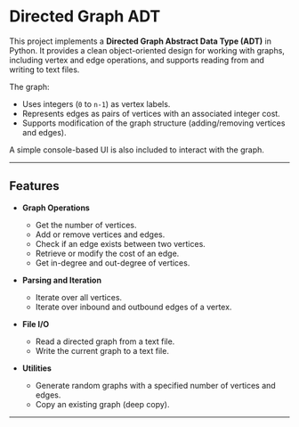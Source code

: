 # Directed Graph ADT 

This project implements a **Directed Graph Abstract Data Type (ADT)** in Python. It provides a clean object-oriented design for working with graphs, including vertex and edge operations, and supports reading from and writing to text files.

The graph:
- Uses integers (`0` to `n-1`) as vertex labels.
- Represents edges as pairs of vertices with an associated integer cost.
- Supports modification of the graph structure (adding/removing vertices and edges).

A simple console-based UI is also included to interact with the graph.

---

## Features

- **Graph Operations**  
  - Get the number of vertices.  
  - Add or remove vertices and edges.  
  - Check if an edge exists between two vertices.  
  - Retrieve or modify the cost of an edge.  
  - Get in-degree and out-degree of vertices.  

- **Parsing and Iteration**  
  - Iterate over all vertices.  
  - Iterate over inbound and outbound edges of a vertex.  

- **File I/O**  
  - Read a directed graph from a text file.  
  - Write the current graph to a text file.  

- **Utilities**  
  - Generate random graphs with a specified number of vertices and edges.  
  - Copy an existing graph (deep copy).  

---


